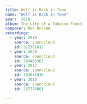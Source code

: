 ```yaml
---
title: Wolf is Back in Town
name: "Wolf is Back in Town"
year:  2016
album: The Life of a Tobacco Fiend
composer: Rob Nelson
recordingz:
  - year: 2018
    source: soundcloud
    id: 322381612
  - year: 2020
    source: soundcloud
    id: 783466363
  - year: 2017
    source: soundcloud
    id: 303845910
  - year: 2016
    source: soundcloud
    id: 237778001
 
---
```



